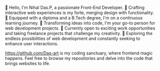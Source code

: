 👋 Hello, I'm Nihal Das.P, a passionate Front-End Developer.
🚀 Crafting interactive web experiences is my forte, merging design with functionality.
🌱 Equipped with a diploma and a B.Tech degree, I'm on a continuous learning journey.
💼 Transforming ideas into code, I'm your go-to person for web development projects.
💼 Currently open to exciting work opportunities and taking freelance projects that challenge my creativity.
🚀 Exploring the endless possibilities of web development and constantly seeking to enhance user interactions.


https://github.com/Das-art is my coding sanctuary, where frontend magic happens.
Feel free to browse my repositories and delve into the code that brings websites to life.
